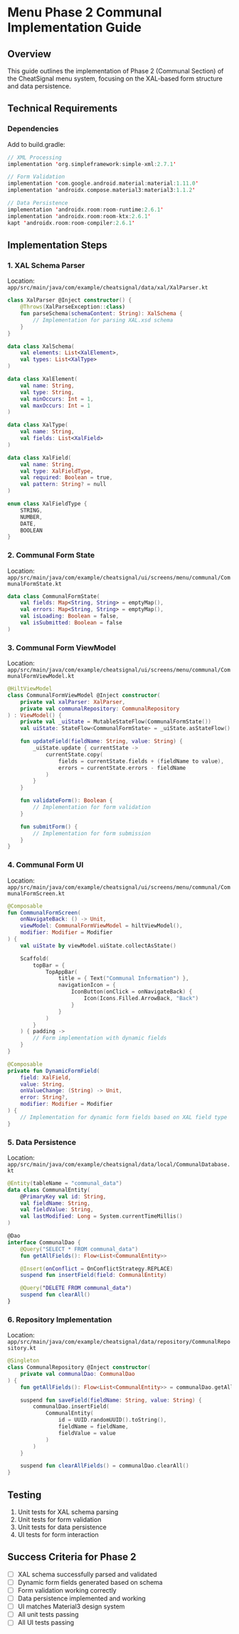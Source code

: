 # Menu Phase 2 Communal Implementation Guide

## Overview
This guide outlines the implementation of Phase 2 (Communal Section) of the CheatSignal menu system, focusing on the XAL-based form structure and data persistence.

## Technical Requirements

### Dependencies
Add to build.gradle:
```kotlin
// XML Processing
implementation 'org.simpleframework:simple-xml:2.7.1'

// Form Validation
implementation 'com.google.android.material:material:1.11.0'
implementation 'androidx.compose.material3:material3:1.1.2'

// Data Persistence
implementation 'androidx.room:room-runtime:2.6.1'
implementation 'androidx.room:room-ktx:2.6.1'
kapt 'androidx.room:room-compiler:2.6.1'
```

## Implementation Steps

### 1. XAL Schema Parser
Location: `app/src/main/java/com/example/cheatsignal/data/xal/XalParser.kt`

```kotlin
class XalParser @Inject constructor() {
    @Throws(XalParseException::class)
    fun parseSchema(schemaContent: String): XalSchema {
        // Implementation for parsing XAL.xsd schema
    }
}

data class XalSchema(
    val elements: List<XalElement>,
    val types: List<XalType>
)

data class XalElement(
    val name: String,
    val type: String,
    val minOccurs: Int = 1,
    val maxOccurs: Int = 1
)

data class XalType(
    val name: String,
    val fields: List<XalField>
)

data class XalField(
    val name: String,
    val type: XalFieldType,
    val required: Boolean = true,
    val pattern: String? = null
)

enum class XalFieldType {
    STRING,
    NUMBER,
    DATE,
    BOOLEAN
}
```

### 2. Communal Form State
Location: `app/src/main/java/com/example/cheatsignal/ui/screens/menu/communal/CommunalFormState.kt`

```kotlin
data class CommunalFormState(
    val fields: Map<String, String> = emptyMap(),
    val errors: Map<String, String> = emptyMap(),
    val isLoading: Boolean = false,
    val isSubmitted: Boolean = false
)
```

### 3. Communal Form ViewModel
Location: `app/src/main/java/com/example/cheatsignal/ui/screens/menu/communal/CommunalFormViewModel.kt`

```kotlin
@HiltViewModel
class CommunalFormViewModel @Inject constructor(
    private val xalParser: XalParser,
    private val communalRepository: CommunalRepository
) : ViewModel() {
    private val _uiState = MutableStateFlow(CommunalFormState())
    val uiState: StateFlow<CommunalFormState> = _uiState.asStateFlow()

    fun updateField(fieldName: String, value: String) {
        _uiState.update { currentState ->
            currentState.copy(
                fields = currentState.fields + (fieldName to value),
                errors = currentState.errors - fieldName
            )
        }
    }

    fun validateForm(): Boolean {
        // Implementation for form validation
    }

    fun submitForm() {
        // Implementation for form submission
    }
}
```

### 4. Communal Form UI
Location: `app/src/main/java/com/example/cheatsignal/ui/screens/menu/communal/CommunalFormScreen.kt`

```kotlin
@Composable
fun CommunalFormScreen(
    onNavigateBack: () -> Unit,
    viewModel: CommunalFormViewModel = hiltViewModel(),
    modifier: Modifier = Modifier
) {
    val uiState by viewModel.uiState.collectAsState()

    Scaffold(
        topBar = {
            TopAppBar(
                title = { Text("Communal Information") },
                navigationIcon = {
                    IconButton(onClick = onNavigateBack) {
                        Icon(Icons.Filled.ArrowBack, "Back")
                    }
                }
            )
        }
    ) { padding ->
        // Form implementation with dynamic fields
    }
}

@Composable
private fun DynamicFormField(
    field: XalField,
    value: String,
    onValueChange: (String) -> Unit,
    error: String?,
    modifier: Modifier = Modifier
) {
    // Implementation for dynamic form fields based on XAL field type
}
```

### 5. Data Persistence
Location: `app/src/main/java/com/example/cheatsignal/data/local/CommunalDatabase.kt`

```kotlin
@Entity(tableName = "communal_data")
data class CommunalEntity(
    @PrimaryKey val id: String,
    val fieldName: String,
    val fieldValue: String,
    val lastModified: Long = System.currentTimeMillis()
)

@Dao
interface CommunalDao {
    @Query("SELECT * FROM communal_data")
    fun getAllFields(): Flow<List<CommunalEntity>>

    @Insert(onConflict = OnConflictStrategy.REPLACE)
    suspend fun insertField(field: CommunalEntity)

    @Query("DELETE FROM communal_data")
    suspend fun clearAll()
}
```

### 6. Repository Implementation
Location: `app/src/main/java/com/example/cheatsignal/data/repository/CommunalRepository.kt`

```kotlin
@Singleton
class CommunalRepository @Inject constructor(
    private val communalDao: CommunalDao
) {
    fun getAllFields(): Flow<List<CommunalEntity>> = communalDao.getAllFields()

    suspend fun saveField(fieldName: String, value: String) {
        communalDao.insertField(
            CommunalEntity(
                id = UUID.randomUUID().toString(),
                fieldName = fieldName,
                fieldValue = value
            )
        )
    }

    suspend fun clearAllFields() = communalDao.clearAll()
}
```

## Testing
1. Unit tests for XAL schema parsing
2. Unit tests for form validation
3. Unit tests for data persistence
4. UI tests for form interaction

## Success Criteria for Phase 2
- [ ] XAL schema successfully parsed and validated
- [ ] Dynamic form fields generated based on schema
- [ ] Form validation working correctly
- [ ] Data persistence implemented and working
- [ ] UI matches Material3 design system
- [ ] All unit tests passing
- [ ] All UI tests passing
